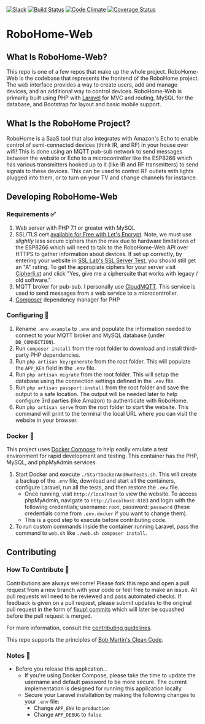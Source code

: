[![Slack](https://robohome-slackin.herokuapp.com/badge.svg)](https://robohome-slackin.herokuapp.com)
[![Build Status](https://travis-ci.org/dbudwin/RoboHome-Web.svg?branch=master)](https://travis-ci.org/dbudwin/RoboHome-Web)
[![Code Climate](https://codeclimate.com/github/dbudwin/RoboHome-Web/badges/gpa.svg)](https://codeclimate.com/github/dbudwin/RoboHome-Web)
[![Coverage Status](https://coveralls.io/repos/github/dbudwin/RoboHome-Web/badge.svg)](https://coveralls.io/github/dbudwin/RoboHome-Web)

# RoboHome-Web

## What Is RoboHome-Web?

This repo is one of a few repos that make up the whole project.  RoboHome-Web is the codebase that represents the frontend of the RoboHome project.  The web interface provides a way to create users, add and manage devices, and an additional way to control devices.  RoboHome-Web is primarily built using PHP with [Laravel](https://laravel.com/) for MVC and routing, MySQL for the database, and Bootstrap for layout and basic mobile support.

## What Is the RoboHome Project?

RoboHome is a SaaS tool that also integrates with Amazon's Echo to enable control of semi-connected devices (think IR, and RF) in your house over wifi! This is done using an MQTT pub-sub network to send messages between the website or Echo to a microcontroller like the ESP8266 which has various transmitters hooked up to it (like IR and RF transmitters) to send signals to these devices. This can be used to control RF outlets with lights plugged into them, or to turn on your TV and change channels for instance.

## Developing RoboHome-Web

### Requirements :white_check_mark:

1. Web server with PHP 7.1 or greater with MySQL
2. SSL/TLS cert [available for Free with Let's Encrypt](https://www.letsencrypt.org/).  Note, we must use _slightly_ less secure ciphers than the max due to hardware limitations of the ESP8266 which will need to talk to the RoboHome-Web API over HTTPS to gather information about devices.  If set up correctly, by entering your website in [SSL Lab's SSL Server Test](https://www.ssllabs.com/ssltest/index.html), you should still get an "A" rating.  To get the appropiate ciphers for your server visit [Cipherli.st](https://cipherli.st/) and click "Yes, give me a ciphersuite that works with legacy / old software."
3. MQTT broker for pub-sub. I personally use [CloudMQTT](https://www.cloudmqtt.com/). This service is used to send messages from a web service to a microcontroller.
4. [Composer](https://getcomposer.org/) dependency manager for PHP

### Configuring :wrench:

1. Rename `.env.example` to `.env` and populate the information needed to connect to your MQTT broker and MySQL database (under `DB_CONNECTION`).
2. Run `composer install` from the root folder to download and install third-party PHP dependencies.
3. Run `php artisan key:generate` from the root folder.  This will populate the `APP_KEY` field in the `.env` file.
4. Run `php artisan migrate` from the root folder.  This will setup the database using the connection settings defined in the `.env` file.
5. Run `php artisan passport:install` from the root folder and save the output to a safe location.  The output will be needed later to help configure 3rd parties (like Amazon) to authenticate with RoboHome.
6. Run `php artisan serve` from the root folder to start the website.  This command will print to the terminal the local URL where you can visit the website in your browser.

### Docker :whale2:

This project uses [Docker Compose](https://docs.docker.com/compose/) to help easily emulate a test environment for rapid development and testing.  This container has the PHP, MySQL, and phpMyAdmin services.

1. Start Docker and execute `./StartDockerAndRunTests.sh`.  This will create a backup of the `.env` file, download and start all the containers, configure Laravel, run all the tests, and then restore the `.env` file.
    - Once running, visit `http://localhost` to view the website.  To access phpMyAdmin, navigate to `http://localhost:8183` and login with the following credentials; username: `root`, password: `password` (these credentials come from `.env.docker` if you want to change them).
    - This is a good step to execute before contributing code.
2. To run custom commands inside the container running Laravel, pass the command to `web.sh` like `./web.sh composer install`.

## Contributing

### How To Contribute :gift:

Contributions are always welcome!  Please fork this repo and open a pull request from a new branch with your code or feel free to make an issue.  All pull requests will need to be reviewed and pass automated checks.  If feedback is given on a pull request, please submit updates to the original pull request in the form of [fixup! commits](https://robots.thoughtbot.com/autosquashing-git-commits) which will later be squashed before the pull request is merged.

For more information, consult the [contributing guidelines](https://github.com/dbudwin/RoboHome-Web/blob/master/CONTRIBUTING.md).

This repo supports the principles of [Bob Martin's Clean Code](http://www.goodreads.com/book/show/3735293-clean-code).

### Notes :notebook:

- Before you release this application...
    - If you're using Docker Compose, please take the time to update the username and default password to be more secure.  The current implementation is designed for running this application locally.
    - Secure your Laravel installation by making the following changes to your `.env` file:
        - Change `APP_ENV` to `production`
        - Change `APP_DEBUG` to `false`
